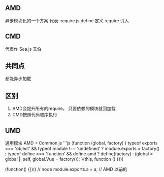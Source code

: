 ## AMD
异步模块化的一个方案
代表: require.js
define 定义
require 引入

## CMD
代表作 Sea.js 玉伯

## 共同点
都能异步加载

## 区别
1. AMD会提升所有的require， 只要依赖的模块就回加载
2. CMD按照代码顺序执行

## UMD
通用模块
AMD + Common.js
'''js
(function (global, factory) {
  typeof exports === 'object' && typeof module !== 'undefined' ? module.exports = factory() :
  typeof define === 'function' && define.amd ? define(factory) :
  (global = global || self, global.Vue = factory());
}(this, function () {}))

(function() {})()
// node 
module.exports.a = a;
// AMD 以前的
